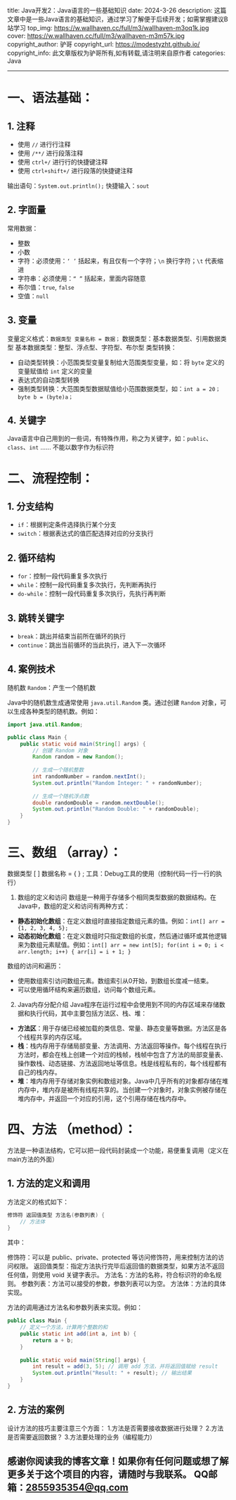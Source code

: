 title: Java开发2：Java语言的一些基础知识
date: 2024-3-26
description: 这篇文章中是一些Java语言的基础知识，通过学习了解便于后续开发；如需掌握建议B站学习
top_img: https://w.wallhaven.cc/full/m3/wallhaven-m3oq1k.jpg
cover: https://w.wallhaven.cc/full/m3/wallhaven-m3m57k.jpg
copyright_author: 驴哥
copyright_url: https://modestyzht.github.io/
copyright_info: 此文章版权为驴哥所有,如有转载,请注明来自原作者
categories: Java

---

# 一、语法基础：

## 1. 注释
- 使用 `//` 进行行注释
- 使用 `/**/` 进行段落注释
- 使用 `ctrl+/` 进行行的快捷键注释
- 使用 `ctrl+shift+/` 进行段落的快捷键注释

输出语句：`System.out.println();` 快捷输入：`sout`

## 2. 字面量
常用数据：
- 整数
- 小数
- 字符：必须使用：`‘ ’` 括起来，有且仅有一个字符；`\n` 换行字符；`\t` 代表缩进
- 字符串：必须使用：`“ ”` 括起来，里面内容随意
- 布尔值：`true`, `false`
- 空值：`null`

## 3. 变量
变量定义格式：`数据类型 变量名称 = 数据；`
数据类型：基本数据类型、引用数据类型
基本数据类型：整型、浮点型、字符型、布尔型
类型转换：
- 自动类型转换：小范围类型变量复制给大范围类型变量，如：将 `byte` 定义的变量赋值给 `int` 定义的变量
- 表达式的自动类型转换
- 强制类型转换：大范围类型数据赋值给小范围数据类型，如：`int a = 20； byte b = (byte)a；`

## 4. 关键字
Java语言中自己用到的一些词，有特殊作用，称之为关键字，如：`public`、`class`、`int` ......
不能以数字作为标识符

# 二、流程控制：

## 1. 分支结构
- `if`：根据判定条件选择执行某个分支
- `switch`：根据表达式的值匹配选择对应的分支执行

## 2. 循环结构
- `for`：控制一段代码重复多次执行
- `while`：控制一段代码重复多次执行，先判断再执行
- `do-while`：控制一段代码重复多次执行，先执行再判断

## 3. 跳转关键字
- `break`：跳出并结束当前所在循环的执行
- `continue`：跳出当前循环的当此执行，进入下一次循环

## 4. 案例技术
随机数 `Random`：产生一个随机数

Java中的随机数生成通常使用 `java.util.Random` 类。通过创建 `Random` 对象，可以生成各种类型的随机数。例如：

```java
import java.util.Random;

public class Main {
    public static void main(String[] args) {
        // 创建 Random 对象
        Random random = new Random();
        
        // 生成一个随机整数
        int randomNumber = random.nextInt();
        System.out.println("Random Integer: " + randomNumber);
        
        // 生成一个随机浮点数
        double randomDouble = random.nextDouble();
        System.out.println("Random Double: " + randomDouble);
    }
}
```

# 三、数组 （array）：

数据类型 [ ]  数据名称 = { } ;
工具：Debug工具的使用（控制代码一行一行的执行）

1. 数组的定义和访问
数组是一种用于存储多个相同类型数据的数据结构。在Java中，数组的定义和访问有两种方式：
- **静态初始化数组**：在定义数组时直接指定数组元素的值。例如：`int[] arr = {1, 2, 3, 4, 5};`
- **动态初始化数组**：在定义数组时只指定数组的长度，然后通过循环或其他逻辑来为数组元素赋值。例如：`int[] arr = new int[5]; for(int i = 0; i < arr.length; i++) { arr[i] = i + 1; }`

数组的访问和遍历：
- 使用数组索引访问数组元素。数组索引从0开始，到数组长度减一结束。
- 可以使用循环结构来遍历数组，访问每个数组元素。


2. Java内存分配介绍
Java程序在运行过程中会使用到不同的内存区域来存储数据和执行代码，其中主要包括方法区、栈、堆：
- **方法区**：用于存储已经被加载的类信息、常量、静态变量等数据。方法区是各个线程共享的内存区域。
- **栈**：栈内存用于存储局部变量、方法调用、方法返回等操作。每个线程在执行方法时，都会在栈上创建一个对应的栈帧，栈帧中包含了方法的局部变量表、操作数栈、动态链接、方法返回地址等信息。栈是线程私有的，每个线程都有自己的栈内存。
- **堆**：堆内存用于存储对象实例和数组对象。Java中几乎所有的对象都存储在堆内存中，堆内存是被所有线程共享的。当创建一个对象时，对象实例被存储在堆内存中，并返回一个对应的引用，这个引用存储在栈内存中。

# 四、方法  （method）：

方法是一种语法结构，它可以把一段代码封装成一个功能，易便重复调用（定义在main方法的外面）

## 1. 方法的定义和调用

方法定义的格式如下：

```java
修饰符 返回值类型 方法名(参数列表) {
    // 方法体
}
```
其中：

修饰符：可以是 public、private、protected 等访问修饰符，用来控制方法的访问权限。
返回值类型：指定方法执行完毕后返回值的数据类型，如果方法不返回任何值，则使用 void 关键字表示。
方法名：方法的名称，符合标识符的命名规则。
参数列表：方法可以接受的参数，参数列表可以为空。
方法体：方法的具体实现。

方法的调用通过方法名和参数列表来实现。例如：
```java
public class Main {
    // 定义一个方法，计算两个整数的和
    public static int add(int a, int b) {
        return a + b;
    }
    
    public static void main(String[] args) {
        int result = add(3, 5); // 调用 add 方法，并将返回值赋给 result
        System.out.println("Result: " + result); // 输出结果
    }
}
```
## 2. 方法的案例
设计方法的技巧主要注意三个方面：
1.方法是否需要接收数据进行处理？
2.方法是否需要返回数据？
3.方法要处理的业务（编程能力）

感谢你阅读我的博客文章！如果你有任何问题或想了解更多关于这个项目的内容，请随时与我联系。
QQ邮箱：2855935354@qq.com
---